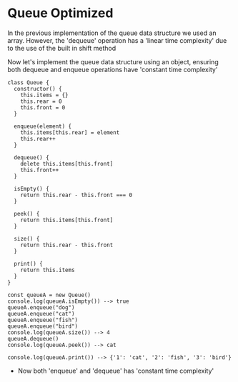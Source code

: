 # Queue Optimized

In the previous implementation of the queue data structure we used an array. However, the 'dequeue' operation has a 'linear time complexity' due to the use of the built in shift method

Now let's implement the queue data structure using an object, ensuring both dequeue and enqueue operations have 'constant time complexity'

```
class Queue {
  constructor() {
    this.items = {}
    this.rear = 0
    this.front = 0
  }

  enqueue(element) {
    this.items[this.rear] = element
    this.rear++
  }

  dequeue() {
    delete this.items[this.front]
    this.front++
  }

  isEmpty() {
    return this.rear - this.front === 0
  }

  peek() {
    return this.items[this.front]
  }

  size() {
    return this.rear - this.front
  }

  print() {
    return this.items
  }
}

const queueA = new Queue()
console.log(queueA.isEmpty()) --> true
queueA.enqueue("dog")
queueA.enqueue("cat")
queueA.enqueue("fish")
queueA.enqueue("bird")
console.log(queueA.size()) --> 4
queueA.dequeue()
console.log(queueA.peek()) --> cat

console.log(queueA.print()) --> {'1': 'cat', '2': 'fish', '3': 'bird'}

```

- Now both 'enqueue' and 'dequeue' has 'constant time complexity'
